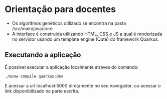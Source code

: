 # Orientação para docentes

- Os algoritmos genéticos utilizado se encontra na pasta /src/main/java/core
- A interface é construida utilizando HTML, CSS e JS a qual é renderizada no servidor usando um template engine (Qute) do framework Quarkus.

## Executando a aplicação
É possivel executar a aplicação localmente atraves do comando:

```shell script
./mvnw compile quarkus:dev
```
E acessar a url localhost:5000 diretamente no seu navegador, ou acessar o link disponibilizado na parte escrita.
